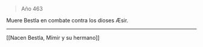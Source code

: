 > Año 463

Muere Bestla en combate contra los dioses Æsir.

---

[[Nacen Bestla, Mímir y su hermano]]